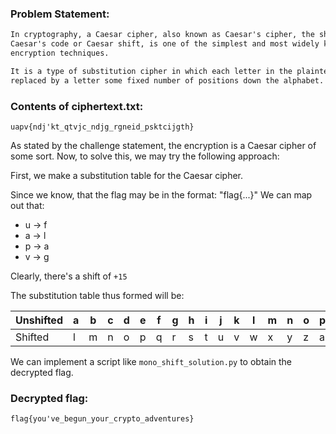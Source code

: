 ### Problem Statement:
```txt
In cryptography, a Caesar cipher, also known as Caesar's cipher, the shift cipher,
Caesar's code or Caesar shift, is one of the simplest and most widely known
encryption techniques.

It is a type of substitution cipher in which each letter in the plaintext is
replaced by a letter some fixed number of positions down the alphabet.
```

### Contents of ciphertext.txt:
    uapv{ndj'kt_qtvjc_ndjg_rgneid_psktcijgth}

As stated by the challenge statement, the encryption is a Caesar cipher of some sort.
Now, to solve this, we may try the following approach:

First, we make a substitution table for the Caesar cipher.

Since we know, that the flag may be in the format: "flag{...}"
We can map out that:
- u → f
- a → l
- p → a
- v → g

Clearly, there's a shift of `+15`

The substitution table thus formed will be:


Unshifted|a|b|c|d|e|f|g|h|i|j|k|l|m|n|o|p|q|r|s|t|u|v|w|x|y|z
--|-|-|-|-|-|-|-|-|-|-|-|-|-|-|-|-|-|-|-|-|-|-|-|-|-|-
Shifted|l|m|n|o|p|q|r|s|t|u|v|w|x|y|z|a|b|c|d|e|f|g|h|i|j|k


We can implement a script like `mono_shift_solution.py` to obtain the decrypted flag.

### Decrypted flag:
	flag{you've_begun_your_crypto_adventures}
